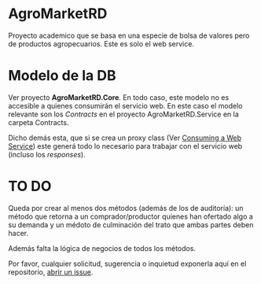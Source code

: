 # AgroMarketRD

Proyecto academico que se basa en una especie de bolsa de valores pero de productos agropecuarios. Este es solo el web service.

# Modelo de la DB

Ver proyecto **AgroMarketRD.Core**. En todo caso, este modelo no es accesible a quienes consumirán el servicio web.
En este caso el modelo relevante son los *Contracts* en el proyecto AgroMarketRD.Service en la carpeta Contracts.

Dicho demás esta, que si se crea un proxy class (Ver [Consuming a Web Service](https://www.youtube.com/watch?v=ycKnYOlQDEE)) este generá todo lo necesario para trabajar con el servicio web (incluso los *responses*).

# TO DO

Queda por crear al menos dos métodos (además de los de auditoría): un método que retorna a un comprador/productor quienes han ofertado algo a su demanda y un médoto de culminación del trato que ambas partes deben hacer.

Además falta la lógica de negocios de todos los métodos.

Por favor, cualquier solicitud, sugerencia o inquietud exponerla aquí en el repositorio, [abrir un issue](https://github.com/aljavier/agromarketRD/issues).
